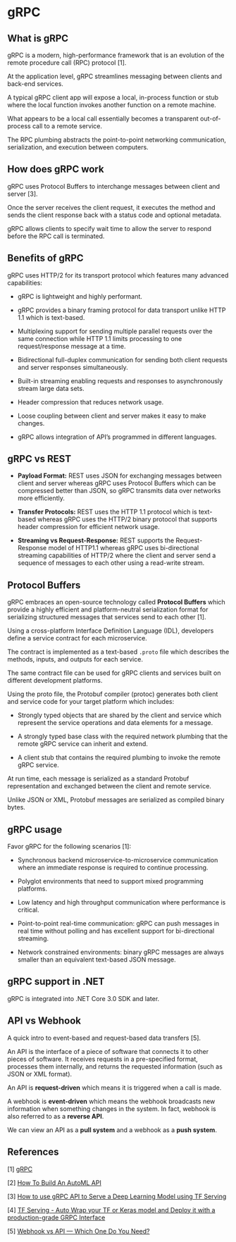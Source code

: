 # gRPC

## What is gRPC

gRPC is a modern, high-performance framework that is an evolution of the remote procedure call (RPC) protocol [1]. 

At the application level, gRPC streamlines messaging between clients and back-end services. 

A typical gRPC client app will expose a local, in-process function or stub where the local function invokes another function on a remote machine. 

What appears to be a local call essentially becomes a transparent out-of-process call to a remote service. 

The RPC plumbing abstracts the point-to-point networking communication, serialization, and execution between computers.

## How does gRPC work

gRPC uses Protocol Buffers to interchange messages between client and server [3]. 

Once the server receives the client request, it executes the method and sends the client response back with a status code and optional metadata. 

gRPC allows clients to specify wait time to allow the server to respond before the RPC call is terminated.

## Benefits of gRPC

gRPC uses HTTP/2 for its transport protocol which features many advanced capabilities:

- gRPC is lightweight and highly performant. 

- gRPC provides a binary framing protocol for data transport unlike HTTP 1.1 which is text-based.

- Multiplexing support for sending multiple parallel requests over the same connection while HTTP 1.1 limits processing to one request/response message at a time.

- Bidirectional full-duplex communication for sending both client requests and server responses simultaneously.

- Built-in streaming enabling requests and responses to asynchronously stream large data sets.

- Header compression that reduces network usage.

- Loose coupling between client and server makes it easy to make changes. 

- gRPC allows integration of API’s programmed in different languages. 

## gRPC vs REST

- **Payload Format:** REST uses JSON for exchanging messages between client and server whereas gRPC uses Protocol Buffers which can be compressed better than JSON, so gRPC transmits data over networks more efficiently.

-  **Transfer Protocols:** REST uses the HTTP 1.1 protocol which is text-based whereas gRPC uses the HTTP/2 binary protocol that supports header compression for efficient network usage.

- **Streaming vs Request-Response:** REST supports the Request-Response model of HTTP1.1 whereas gRPC uses bi-directional streaming capabilities of HTTP/2 where the client and server send a sequence of messages to each other using a read-write stream.

## Protocol Buffers

gRPC embraces an open-source technology called **Protocol Buffers** which provide a highly efficient and platform-neutral serialization format for serializing structured messages that services send to each other [1]. 

Using a cross-platform Interface Definition Language (IDL), developers define a service contract for each microservice. 

The contract is implemented as a text-based `.proto` file which describes the methods, inputs, and outputs for each service.

The same contract file can be used for gRPC clients and services built on different development platforms.


Using the proto file, the Protobuf compiler (protoc) generates both client and service code for your target platform which includes:

- Strongly typed objects that are shared by the client and service which represent the service operations and data elements for a message.

- A strongly typed base class with the required network plumbing that the remote gRPC service can inherit and extend.

- A client stub that contains the required plumbing to invoke the remote gRPC service.

At run time, each message is serialized as a standard Protobuf representation and exchanged between the client and remote service. 

Unlike JSON or XML, Protobuf messages are serialized as compiled binary bytes.


## gRPC usage

Favor gRPC for the following scenarios [1]:

- Synchronous backend microservice-to-microservice communication where an immediate response is required to continue processing.

- Polyglot environments that need to support mixed programming platforms.

- Low latency and high throughput communication where performance is critical.

- Point-to-point real-time communication: gRPC can push messages in real time without polling and has excellent support for bi-directional streaming.

- Network constrained environments: binary gRPC messages are always smaller than an equivalent text-based JSON message.


## gRPC support in .NET

gRPC is integrated into .NET Core 3.0 SDK and later.



## API vs Webhook

A quick intro to event-based and request-based data transfers [5]. 

An API is the interface of a piece of software that connects it to other pieces of software. It receives requests in a pre-specified format, processes them internally, and returns the requested information (such as JSON or XML format). 

An API is **request-driven** which means it is triggered when a call is made.

A webhook is **event-driven** which means the webhook broadcasts new information when something changes in the system. In fact, webhook is also referred to as a **reverse API**. 

We can view an API as a **pull system** and a webhook as a **push system**.



## References

[1] [gRPC](https://docs.microsoft.com/en-us/dotnet/architecture/cloud-native/grpc)

[2] [How To Build An AutoML API](https://towardsdatascience.com/how-to-build-an-automl-api-8f2dd5f687d1)

[3] [How to use gRPC API to Serve a Deep Learning Model using TF Serving](https://towardsdatascience.com/serving-deep-learning-model-in-production-using-fast-and-efficient-grpc-6dfe94bf9234)

[4] [TF Serving - Auto Wrap your TF or Keras model and Deploy it with a production-grade GRPC Interface](https://medium.com/data-science-engineering/using-tensorflow-serving-grpc-38a722451064)

[5] [Webhook vs API — Which One Do You Need?](https://towardsdatascience.com/webhook-vs-api-which-one-do-you-need-8c430f8ea71b)

